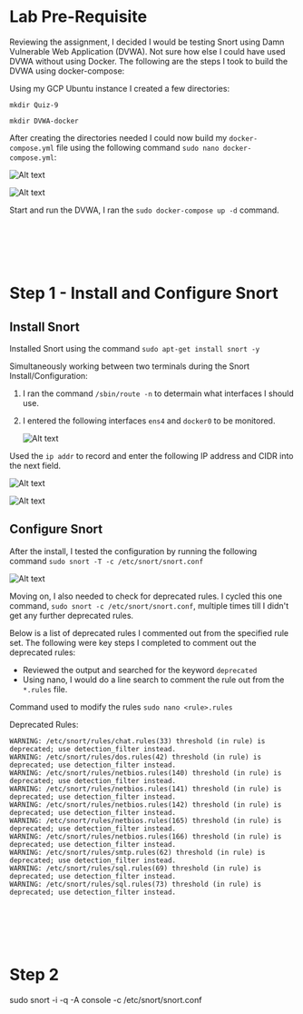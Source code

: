 # Lab Pre-Requisite

Reviewing the assignment, I decided I would be testing Snort using Damn Vulnerable Web Application (DVWA). Not sure how else I could have used DVWA without using Docker.  The following are the steps I took to build the DVWA using docker-compose:

Using my GCP Ubuntu instance I created a few directories:

    mkdir Quiz-9

    mkdir DVWA-docker

After creating the directories needed I could now build my `docker-compose.yml` file using the following command `sudo nano docker-compose.yml`:

![Alt text](<Screenshot 2023-11-29 at 2.20.55 PM.png>)

![Alt text](<Screenshot 2023-11-29 at 2.19.57 PM.png>)

Start and run the DVWA, I ran the `sudo docker-compose up -d` command.

<br />
<br />
<br />
<br />

# Step 1 - Install and Configure Snort

## Install Snort

Installed Snort using the command `sudo apt-get install snort -y`

Simultaneously working between two terminals during the Snort Install/Configuration:

1. I ran the command `/sbin/route -n` to determain what interfaces I should use.
2. I entered the following interfaces `ens4` and `docker0` to be monitored. 

    ![Alt text](<Screenshot 2023-11-27 at 2.08.29 PM.png>)

Used the `ip addr` to record and enter the following IP address and CIDR into the next field.

![Alt text](<Screenshot 2023-11-29 at 2.42.29 PM.png>)

![Alt text](<Screenshot 2023-11-27 at 2.07.22 PM.png>)


## Configure Snort

After the install, I tested the configuration by running the following command `sudo snort -T -c /etc/snort/snort.conf`

![Alt text](<Screenshot 2023-11-29 at 2.54.18 PM.png>)


Moving on, I also needed to check for deprecated rules.  I cycled this one command, `sudo snort -c /etc/snort/snort.conf`, multiple times till I didn't get any further deprecated rules.

Below is a list of deprecated rules I commented out from the specified rule set. The following were key steps I completed to comment out the deprecated rules:

- Reviewed the output and searched for the keyword `deprecated` 
- Using nano, I would do a line search to comment the rule out from the `*.rules` file.  

Command used to modify the rules `sudo nano <rule>.rules`

Deprecated Rules:
```
WARNING: /etc/snort/rules/chat.rules(33) threshold (in rule) is deprecated; use detection_filter instead.
WARNING: /etc/snort/rules/dos.rules(42) threshold (in rule) is deprecated; use detection_filter instead.
WARNING: /etc/snort/rules/netbios.rules(140) threshold (in rule) is deprecated; use detection_filter instead.
WARNING: /etc/snort/rules/netbios.rules(141) threshold (in rule) is deprecated; use detection_filter instead.
WARNING: /etc/snort/rules/netbios.rules(142) threshold (in rule) is deprecated; use detection_filter instead.
WARNING: /etc/snort/rules/netbios.rules(165) threshold (in rule) is deprecated; use detection_filter instead.
WARNING: /etc/snort/rules/netbios.rules(166) threshold (in rule) is deprecated; use detection_filter instead.
WARNING: /etc/snort/rules/smtp.rules(62) threshold (in rule) is deprecated; use detection_filter instead.
WARNING: /etc/snort/rules/sql.rules(69) threshold (in rule) is deprecated; use detection_filter instead.
WARNING: /etc/snort/rules/sql.rules(73) threshold (in rule) is deprecated; use detection_filter instead.
```

<br />
<br />
<br />
<br />

# Step 2

sudo snort -i <enter the network interface> -q -A console -c /etc/snort/snort.conf